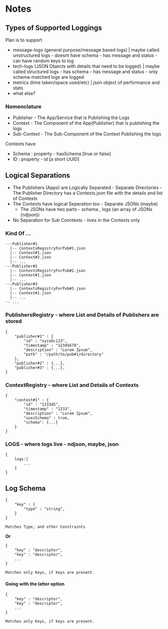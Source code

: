 # Notes

## Types of Supported Loggings

Plan is to support 

- message-logs (general purpose/message based logs) | maybe called unstructured logs - doesnt have schema - has message and status - can have random keys to log
- tech-logs (JSON Objects with details that need to be logged) | maybe called structured logs - has schema - has message and status - only schema-matched logs are logged 
- metrics (time taken/space used/etc) | json object of performance and stats
- what else?


### Nomenclature 

- Publisher - The App/Service that is Publishing the Logs
- Context - The Component of the App(Publisher) that is publishing the logs
- Sub-Context - The Sub-Component of the Context Publishing the logs

Contexts have 
- Schema : property - hasSchema [true or false]
- ID : property - id [a short UUID]

## Logical Separations

- The Publishers (Apps) are Logically Separated - Separate Directories - The Publisher Directory has a Contexts.json file with the details and list of Contexts
- The Contexts have logical Seperation too - Separate JSONs (maybe)
    - The JSONs have two parts - schema , logs (an array of JSONs (ndjson))
- No Separation for Sub Conntexts - lives in the Contexts only

### Kind Of ...

```
---Publisher#1
  |-- ContextsRegistryForPub#1.json
  |-- Context#1.json
  |-- Context#2.json
  |-- ...
---Publisher#2
  |-- ContextsRegistryForPub#2.json
  |-- Context#1.json
  |-- ...
---Publisher#3
  |-- ContextsRegistryForPub#3.json
  |-- Context#1.json
  |-- ...
-- ...
```
### PublishersRegistry - where List and Details of Publishers are stored
```
{
    "publisher#1" : {
        "id" : "xyzabc123",
        "timestamp" : "12345678",
        "description" : "Lorem Ipsum",
        "path" : "/path/to/pub#1/directory"
    },
    "publisher#2" : {...},
    "publisher#3" : {...},
}
```
### ContextRegistry - where List and Details of Contexts
```
{
    "context#1" : {
        "id" : "123345",
        "timestamp" : "1233",
        "description" : "Lorem Ipsum",
        "usesSchema" : true,
        "schema": {...}
    }
}
```
### LOGS - where logs live - ndjson, maybe, json
```
{
    logs:[
        ...
    ]
}
```

## Log Schema 

```
{
    "key" : {
        "type" : "string",
    }
}

Matches Type, and other Constraints
```
**Or**

```
{
    "key" : "descriptor",
    "key" : "descriptor",
    ...
}

Matches only Keys, if keys are present.
```

#### Going with the latter option

```
{
    "key" : "descriptor",
    "key" : "descriptor",
    ...
}

Matches only Keys, if keys are present.
```